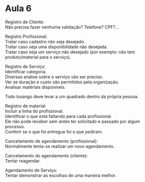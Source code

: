 # Aula 6

Registro de Cliente:  
Não precisa fazer nenhuma validação? Telefone? CPF?...

Registro Profissional:  
Tratar caso cadastro não seja desejado.  
Tratar caso seja uma disponibilidade não desejada.  
Tratar caso seja um serviço não desejado (por exemplo: não tem produto/material para o serviço).  

Registro de Serviço:  
Identificar categoria.  
Diversas analise sobre o serviço vão ser preciso.  
Ver se duração e custo são permitidos pela organização.  
Analisar matériais disponíveis.  

Todo losango deve levar a um quadrado dentro da própria pessoa.  

Registro de material:  
Incluir a linha do profissional.  
Identificar o que está faltando para cada profissional.  
Ele não pode receber sem antes ter solicitado e passado por algum processo.  
Conferir se o que foi entregue foi o que pediram.  

Cancelamento de agendamento (profissional):  
Normalmente tenta-se realizar um novo agendamento.  

Cancelamento do agendamento (cliente):  
Tentar reagendar.  

Agendamento de Serviço:  
Tentar demonstrar as escolhas de uma maneira melhor.  
